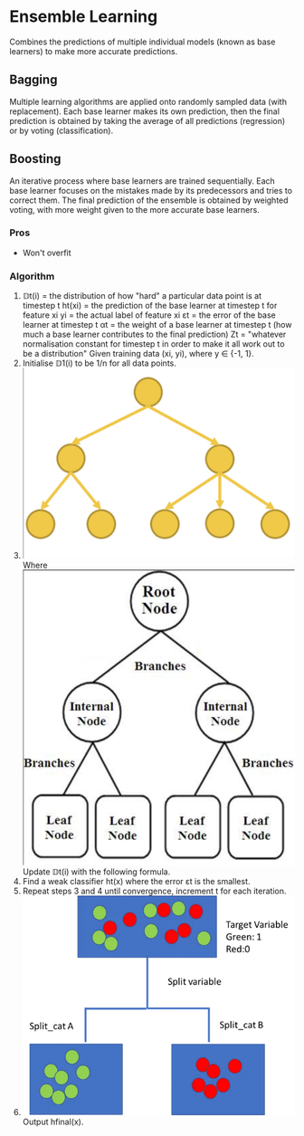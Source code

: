 # Ensemble Learning

Combines the predictions of multiple individual models \(known as base learners\) to make more accurate predictions.

## Bagging

Multiple learning algorithms are applied onto randomly sampled data \(with replacement\). Each base learner makes its own prediction, then the final prediction is obtained by taking the average of all predictions \(regression\) or by voting \(classification\).

## Boosting

An iterative process where base learners are trained sequentially. Each base learner focuses on the mistakes made by its predecessors and tries to correct them. The final prediction of the ensemble is obtained by weighted voting, with more weight given to the more accurate base learners.

### Pros

-   Won't overfit

### Algorithm

1. 𝔻t\(i\) = the distribution of how "hard" a particular data point is at timestep t
   ht\(xi\) = the prediction of the base learner at timestep t for feature xi
   yi = the actual label of feature xi
   εt = the error of the base learner at timestep t
   αt = the weight of a base learner at timestep t \(how much a base learner contributes to the final prediction\)
   Zt = "whatever normalisation constant for timestep t in order to make it all work out to be a distribution"
   Given training data \(xi, yi\), where y ∈ {\-1, 1}.
2. Initialise 𝔻1\(i\) to be 1/n for all data points.
3. ![image.png](image/image.png)
   Where
   ![image-1.png](image/image-1.png)
   Update 𝔻t\(i\) with the following formula.
4. Find a weak classifier ht\(x\) where the error εt is the smallest.
5. Repeat steps 3 and 4 until convergence, increment t for each iteration.
6. ![image-2.png](image/image-2.png)
   Output hfinal\(x\).
